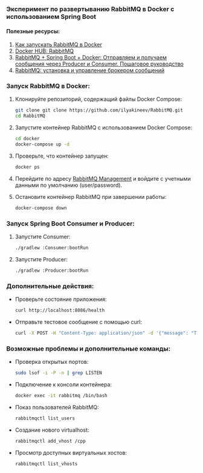 ### Эксперимент по развертыванию RabbitMQ в Docker с использованием Spring Boot

#### Полезные ресурсы:
1. [Как запускать RabbitMQ в Docker](https://habr.com/ru/companies/slurm/articles/704208/)
2. [Docker HUB: RabbitMQ](https://hub.docker.com/_/rabbitmq)
3. [RabbitMQ + Spring Boot + Docker: Отправляем и получаем сообщения через Producer и Consumer. Пошаговое руководство](https://habr.com/ru/articles/703352/)
4. [RabbitMQ: установка и управление брокером сообщений](https://ploshadka.net/rabbitmq-ustanovka-i-upravleniem-brokerom-soobshhenijj/)

### Запуск RabbitMQ в Docker:

1. Клонируйте репозиторий, содержащий файлы Docker Compose:
   ```bash
   git clone git clone https://github.com/ilyakineev/RabbitMQ.git
   cd RabbitMQ
   ```

2. Запустите контейнер RabbitMQ с использованием Docker Compose:
   ```bash
   cd docker
   docker-compose up -d
   ```

3. Проверьте, что контейнер запущен:
   ```bash
   docker ps
   ```

4. Перейдите по адресу [RabbitMQ Management](http://localhost:15672/) и войдите с учетными данными по умолчанию (user/password).

5. Остановите контейнер RabbitMQ при завершении работы:
   ```bash
   docker-compose down
   ```

### Запуск Spring Boot Consumer и Producer:

1. Запустите Consumer:
   ```bash
   ./gradlew :Consumer:bootRun
   ```

2. Запустите Producer:
   ```bash
   ./gradlew :Producer:bootRun
   ```

### Дополнительные действия:

- Проверьте состояние приложения:
   ```bash
   curl http://localhost:8086/health
   ```

- Отправьте тестовое сообщение с помощью curl:
   ```bash
   curl -X POST -H "Content-Type: application/json" -d '{"message": "Тестовое сообщение!!!", "routingKey": "myRoutingKey"}' http://localhost:8086/send
   ```

### Возможные проблемы и дополнительные команды:

- Проверка открытых портов:
   ```bash
   sudo lsof -i -P -n | grep LISTEN
   ```

- Подключение к консоли контейнера:
   ```bash
   docker exec -it rabbitmq /bin/bash
   ```

- Показ пользователей RabbitMQ:
   ```bash
   rabbitmqctl list_users
   ```

- Создание нового virtualhost:
   ```bash
   rabbitmqctl add_vhost /cpp
   ```

- Просмотр доступных виртуальных хостов:
   ```bash
   rabbitmqctl list_vhosts
   ```